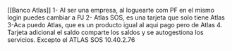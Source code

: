 [[Banco Atlas]] 
1- Al ser una empresa, al loguearte com PF en el mismo login puedes cambiar a PJ
2- Atlas SOS, es una tarjeta que solo tiene Atlas
3-Aca puedo  Atlas,  que es un producto igual al aqui pago pero de Atlas
4. Tarjeta adicional el saldo comparte los saldos y se autogestiona los servicios. Excepto el ATLAS SOS
10.40.2.76